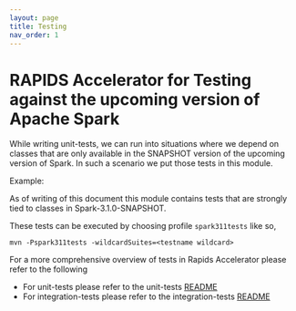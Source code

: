 ```yaml
---
layout: page
title: Testing
nav_order: 1
---
```

# RAPIDS Accelerator for Testing against the upcoming version of Apache Spark

While writing unit-tests, we can run into situations where we depend on classes that are only 
available in the SNAPSHOT version of the upcoming version of Spark. In such a scenario we put 
those tests in this module. 

Example: 

As of writing of this document this module contains tests that are strongly tied to classes in 
Spark-3.1.0-SNAPSHOT.
  
These tests can be executed by choosing profile `spark311tests` like so, 
  
`mvn -Pspark311tests -wildcardSuites=<testname wildcard>`

For a more comprehensive overview of tests in Rapids Accelerator please refer to the following 

- For unit-tests please refer to the unit-tests [README](../tests/README.md)
- For integration-tests please refer to the integration-tests [README](../integration_tests/README.md)
